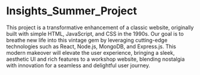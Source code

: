 # Insights_Summer_Project


This project is a transformative enhancement of a classic website, originally built with simple HTML, JavaScript, and CSS in the 1990s. Our goal is to breathe new life into this vintage gem by leveraging cutting-edge technologies such as React, Node.js, MongoDB, and Express.js. This modern makeover will elevate the user experience, bringing a sleek, aesthetic UI and rich features to a workshop website, blending nostalgia with innovation for a seamless and delightful user journey.

